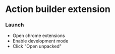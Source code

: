 # Action builder extension

### Launch

* Open chrome extensions
* Enable development mode
* Click "Open unpacked"
